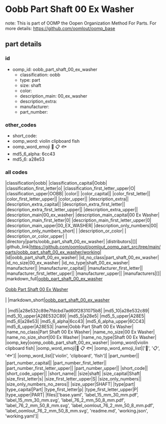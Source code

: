 # Oobb Part Shaft 00 Ex Washer  

note: This is part of OOMP the Oopen Organization Method For Parts. For more details: https://github.com/oomlout/oomp_base

##  part details





### id
* oomp_id: oobb_part_shaft_00_ex_washer
  * classification: oobb
  * type: part
  * size: shaft
  * color: 
  * description_main: 00_ex_washer
  * description_extra: 
  * manufacturer: 
  * part_number: 

### other_codes
* short_code: 
* oomp_word: violin clipboard fish
* oomp_word_emoji :violin: :clipboard: :fish:
* md5_6_alpha: 6cc43
* md5_6: a28e53

### all codes 
|classification|oobb|
|classification_capital|Oobb|
|classification_first_letter|o|
|classification_first_letter_upper|O|
|classification_upper|OOBB|
|color||
|color_capital||
|color_first_letter||
|color_first_letter_upper||
|color_upper||
|description_extra||
|description_extra_capital||
|description_extra_first_letter||
|description_extra_first_letter_upper||
|description_extra_upper||
|description_main|00_ex_washer|
|description_main_capital|00 Ex Washer|
|description_main_first_letter|0|
|description_main_first_letter_upper|0|
|description_main_upper|00_EX_WASHER|
|description_only_numbers|00|
|description_only_numbers_short| |
|description_or_color| |
|description_or_color_upper| |
|directory|parts/oobb_part_shaft_00_ex_washer|
|distributors|[]|
|github_link|https://github.com/oomlout/oomlout_oomp_part_src/tree/main/parts/oobb_part_shaft_00_ex_washer/working|
|id|oobb_part_shaft_00_ex_washer|
|id_no_class|part_shaft_00_ex_washer|
|id_no_size|00_ex_washer|
|id_no_type|shaft_00_ex_washer|
|manufacturer||
|manufacturer_capital||
|manufacturer_first_letter||
|manufacturer_first_letter_upper||
|manufacturer_upper||
|manufacturers|[]|
|markdown_full|[oobb_part_shaft_00_ex_washer](https://github.com/oomlout/oomlout_oomp_part_src/tree/main/parts/oobb_part_shaft_00_ex_washer/working)<br>[](https://github.com/oomlout/oomlout_oomp_part_src/tree/main/parts/oobb_part_shaft_00_ex_washer/working)<br>[Oobb Part Shaft 00 Ex Washer](https://github.com/oomlout/oomlout_oomp_part_src/tree/main/parts/oobb_part_shaft_00_ex_washer/working)<br><br>|
|markdown_short|[oobb_part_shaft_00_ex_washer](https://github.com/oomlout/oomlout_oomp_part_src/tree/main/parts/oobb_part_shaft_00_ex_washer/working)<br><br>|
|md5|a28e532c89e7fdcbd7ad60f2831075b8|
|md5_10|a28e532c89|
|md5_10_upper|A28E532C89|
|md5_5|a28e5|
|md5_5_upper|A28E5|
|md5_6|a28e53|
|md5_6_alpha|6cc43|
|md5_6_alpha_upper|6CC43|
|md5_6_upper|A28E53|
|name|Oobb Part Shaft 00 Ex Washer|
|name_no_class|Part Shaft 00 Ex Washer|
|name_no_size|00 Ex Washer|
|name_no_size_short|00 Ex Washer|
|name_no_type|Shaft 00 Ex Washer|
|oomp_key|oomp_oobb_part_shaft_00_ex_washer|
|oomp_word|violin clipboard fish|
|oomp_word_emoji|:violin: :clipboard: :fish:|
|oomp_word_emoji_list|[':violin:', ':clipboard:', ':fish:']|
|oomp_word_list|['violin', 'clipboard', 'fish']|
|part_number||
|part_number_capital||
|part_number_first_letter||
|part_number_first_letter_upper||
|part_number_upper||
|short_code||
|short_code_upper||
|short_name||
|size|shaft|
|size_capital|Shaft|
|size_first_letter|s|
|size_first_letter_upper|S|
|size_only_numbers||
|size_only_numbers_no_zeros||
|size_upper|SHAFT|
|type|part|
|type_capital|Part|
|type_first_letter|p|
|type_first_letter_upper|P|
|type_upper|PART|
|files|['base.yaml', 'label_15_mm_30_mm.pdf', 'label_15_mm_30_mm.svg', 'label_76_2_mm_50_8_mm.pdf', 'label_76_2_mm_50_8_mm.svg', 'label_oomlout_76_2_mm_50_8_mm.pdf', 'label_oomlout_76_2_mm_50_8_mm.svg', 'readme.md', 'working.json', 'working.yaml']|

